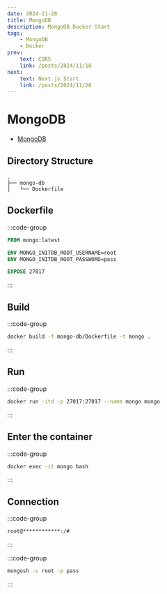 ```yaml
---
date: 2024-11-28
title: MongoDB
description: MongoDB Docker Start
tags: 
    - MongoDB
    - Docker
prev:
    text: CORS
    link: /posts/2024/11/18
next:
    text: Next.js Start
    link: /posts/2024/11/20
---
```


# MongoDB

* [MongoDB](https://www.mongodb.com/)

## Directory Structure
```
.
├── mongo-db
│   └── Dockerfile
```

## Dockerfile

:::code-group
```Dockerfile [mongo-db/Dockerfile]
FROM mongo:latest

ENV MONGO_INITDB_ROOT_USERNAME=root
ENV MONGO_INITDB_ROOT_PASSWORD=pass

EXPOSE 27017
```
:::

## Build

:::code-group
```sh
docker build -f mongo-db/Dockerfile -t mongo .
```
:::

## Run

:::code-group
```sh
docker run -itd -p 27017:27017 --name mongo mongo
```
:::

## Enter the container

:::code-group
```sh
docker exec -it mongo bash
```
:::

## Connection

:::code-group
```sh
root@************:/# 
```
:::

:::code-group
```sh
mongosh -u root -p pass
```
:::